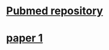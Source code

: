 # [Pubmed repository](https://www.ncbi.nlm.nih.gov/myncbi/1riZmh8tunJ/bibliography/public/)

# [paper 1](https://www.ncbi.nlm.nih.gov/pmc/articles/PMC6880482/pdf/40425_2019_Article_811.pdf)

